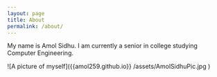 ```yaml
---
layout: page
title: About
permalink: /about/
---
```


My name is Amol Sidhu. I am currently a senior in college studying Computer Engineering.

![A picture of myself]({{amol259.github.io}} /assets/AmolSidhuPic.jpg )